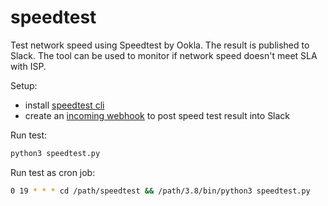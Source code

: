 # speedtest
Test network speed using Speedtest by Ookla. The result is published to Slack. The tool can be used to monitor if network speed doesn't meet SLA with ISP.

Setup:
- install [speedtest cli](https://www.speedtest.net/apps/cli)
- create an [incoming webhook](https://api.slack.com/messaging/webhooks) to post speed test result into Slack

Run test:
```bash
python3 speedtest.py
```

Run test as cron job:
```bash
0 19 * * * cd /path/speedtest && /path/3.8/bin/python3 speedtest.py
```
